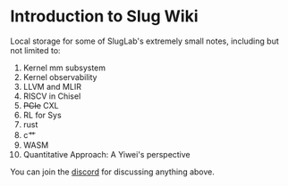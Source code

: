 # Introduction to Slug Wiki

Local storage for some of SlugLab's extremely small notes, including but not limited to:
1. Kernel mm subsystem
2. Kernel observability
3. LLVM and MLIR
4. RISCV in Chisel
5. ~~PCIe~~ CXL
6. RL for Sys
7. rust
8. c艹
9. WASM
10. Quantitative Approach: A Yiwei's perspective

You can join the [discord](https://discord.gg/JV2GTsmTRN) for discussing anything above.